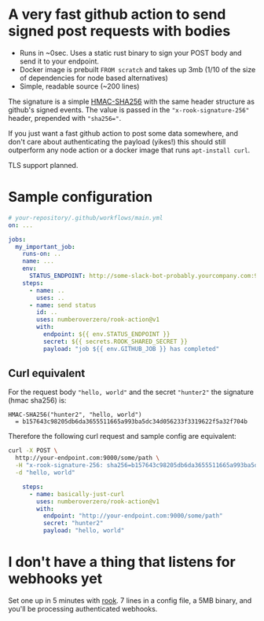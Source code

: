 # A very fast github action to send signed post requests with bodies

* Runs in ~0sec.  Uses a static rust binary to sign your POST body and send it to your endpoint.
* Docker image is prebuilt `FROM scratch` and takes up 3mb (1/10 of the size of dependencies for node based alternatives)
* Simple, readable source (~200 lines)

The signature is a simple [HMAC-SHA256](https://en.wikipedia.org/wiki/HMAC) with the same header structure as github's signed events.  The value is passed in the `"x-rook-signature-256"` header, prepended with `"sha256="`.

If you just want a fast github action to post some data somewhere, and don't care about authenticating the payload (yikes!) this should still outperform any node action or a docker image that runs `apt-install curl`.

TLS support planned.

# Sample configuration

```yml
# your-repository/.github/workflows/main.yml
on: ...

jobs:
  my_important_job:
    runs-on: ..
    name: ...
    env:
      STATUS_ENDPOINT: http://some-slack-bot-probably.yourcompany.com:9000
    steps:
      - name: ..
        uses: ..
      - name: send status
        id: ..
        uses: numberoverzero/rook-action@v1
        with:
          endpoint: ${{ env.STATUS_ENDPOINT }}
          secret: ${{ secrets.ROOK_SHARED_SECRET }}
          payload: "job ${{ env.GITHUB_JOB }} has completed"
```

## Curl equivalent

For the request body `"hello, world"` and the secret `"hunter2"` the signature (hmac sha256) is:

```
HMAC-SHA256("hunter2", "hello, world")
  = b157643c98205db6da3655511665a993ba5dc34d056233f3319622f5a32f704b
```

Therefore the following curl request and sample config are equivalent:

```sh
curl -X POST \
  http://your-endpoint.com:9000/some/path \
  -H "x-rook-signature-256: sha256=b157643c98205db6da3655511665a993ba5dc34d056233f3319622f5a32f704b" \
  -d "hello, world"
```

```yml
    steps:
      - name: basically-just-curl
        uses: numberoverzero/rook-action@v1
        with:
          endpoint: "http://your-endpoint.com:9000/some/path"
          secret: "hunter2"
          payload: "hello, world"
```

# I don't have a thing that listens for webhooks yet

Set one up in 5 minutes with [rook](https://github.com/numberoverzero/rook).  7 lines in a config file, a 5MB binary, and you'll be processing authenticated webhooks.
